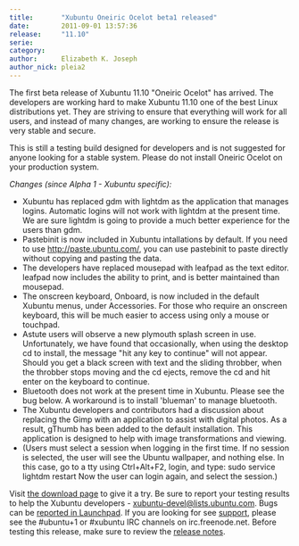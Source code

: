 ```yaml
---
title:       "Xubuntu Oneiric Ocelot beta1 released"
date:        2011-09-01 13:57:36
release:     "11.10"
serie:       
category:    
author:      Elizabeth K. Joseph
author_nick: pleia2
---
```


The first beta release of Xubuntu 11.10 "Oneiric Ocelot" has arrived. The developers are working hard to make Xubuntu 11.10 one of the best Linux distributions yet. They are striving to ensure that everything will work for all users, and instead of many changes, are working to ensure the release is very stable and secure.

This is still a testing build designed for developers and is not suggested for anyone looking for a stable system. Please do not install Oneiric Ocelot on your production system.

*Changes (since Alpha 1 - Xubuntu specific):*

- Xubuntu has replaced gdm with lightdm as the application that manages logins. Automatic logins will not work with lightdm at the present time. We are sure lightdm is going to provide a much better experience for the users than gdm.
- Pastebinit is now included in Xubuntu intallations by default. If you need to use http://paste.ubuntu.com/, you can use pastebinit to paste directly without copying and pasting the data.
- The developers have replaced mousepad with leafpad as the text editor. leafpad now includes the ability to print, and is better maintained than mousepad.
- The onscreen keyboard, Onboard, is now included in the default Xubuntu menus, under Accessories. For those who require an onscreen keyboard, this will be much easier to access using only a mouse or touchpad.
- Astute users will observe a new plymouth splash screen in use. Unfortunately, we have found that occasionally, when using the desktop cd to install, the message "hit any key to continue" will not appear. Should you get a black screen with text and the sliding throbber, when the throbber stops moving and the cd ejects, remove the cd and hit enter on the keyboard to continue.
- Bluetooth does not work at the present time in Xubuntu. Please see the bug below. A workaround is to install 'blueman' to manage bluetooth.
- The Xubuntu developers and contributors had a discussion about replacing the Gimp with an application to assist with digital photos. As a result, gThumb has been added to the default installation. This application is designed to help with image transformations and viewing.
- (Users must select a session when logging in the first time. If no session is selected, the user will see the Ubuntu wallpaper, and nothing else. In this case, go to a tty using Ctrl+Alt+F2, login, and type: sudo service lightdm restart Now the user can login again, and select the session.)

Visit [the download page](http://cdimage.ubuntu.com/xubuntu/releases/11.10/beta-1/) to give it a try. Be sure to report your testing results to help the Xubuntu developers - xubuntu-devel@lists.ubuntu.com. Bugs can be [reported in Launchpad](https://launchpad.net/ubuntu/+filebug/). If you are looking for see [support](http://xubuntu.org/help), please see the #ubuntu+1 or #xubuntu IRC channels on irc.freenode.net. Before testing this release, make sure to review the [release notes](https://wiki.ubuntu.com/OneiricOcelot/TechnicalOverview).
